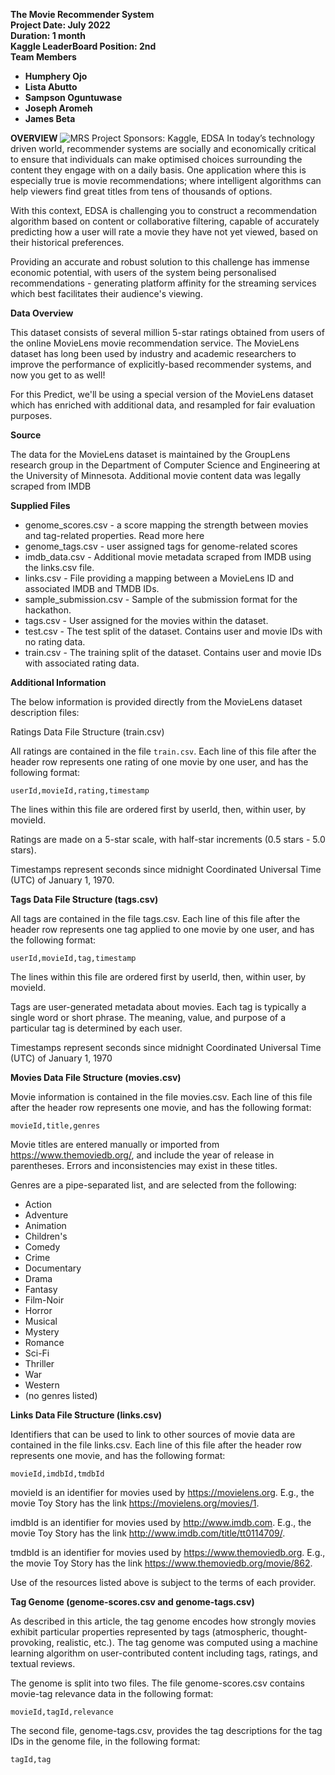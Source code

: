 
**The Movie Recommender System**<br>
**Project Date: July 2022**<br>
**Duration: 1 month**<br>
**Kaggle LeaderBoard Position: 2nd**<br>
**Team Members**
* **Humphery Ojo**
* **Lista Abutto**
* **Sampson Oguntuwase**
* **Joseph Aromeh**
* **James Beta**

**OVERVIEW**
<img src="https://www.google.com/url?sa=i&url=https%3A%2F%2Ftechvidvan.com%2Ftutorials%2Fmovie-recommendation-system-python-machine-learning%2F&psig=AOvVaw0eVEuEqGI7eG3ZQJI8AsTF&ust=1668964898578000&source=images&cd=vfe&ved=0CBAQjRxqFwoTCIiawMzguvsCFQAAAAAdAAAAABAJ" alt="MRS">
Project Sponsors: Kaggle, EDSA
In today’s technology driven world, recommender systems are socially and economically critical to ensure that individuals can make optimised choices surrounding the content they engage with on a daily basis. One application where this is especially true is movie recommendations; where intelligent algorithms can help viewers find great titles from tens of thousands of options.

With this context, EDSA is challenging you to construct a recommendation algorithm based on content or collaborative filtering, capable of accurately predicting how a user will rate a movie they have not yet viewed, based on their historical preferences.

Providing an accurate and robust solution to this challenge has immense economic potential, with users of the system being personalised recommendations - generating platform affinity for the streaming services which best facilitates their audience's viewing.

**Data Overview**

This dataset consists of several million 5-star ratings obtained from users of the online MovieLens movie recommendation service. The MovieLens dataset has long been used by industry and academic researchers to improve the performance of explicitly-based recommender systems, and now you get to as well!

For this Predict, we'll be using a special version of the MovieLens dataset which has enriched with additional data, and resampled for fair evaluation purposes.

**Source**

The data for the MovieLens dataset is maintained by the GroupLens research group in the Department of Computer Science and Engineering at the University of Minnesota. Additional movie content data was legally scraped from IMDB

**Supplied Files**

* genome_scores.csv - a score mapping the strength between movies and tag-related properties. Read more here
* genome_tags.csv - user assigned tags for genome-related scores
* imdb_data.csv - Additional movie metadata scraped from IMDB using the links.csv file.
* links.csv - File providing a mapping between a MovieLens ID and associated IMDB and TMDB IDs.
* sample_submission.csv - Sample of the submission format for the hackathon.
* tags.csv - User assigned for the movies within the dataset.
* test.csv - The test split of the dataset. Contains user and movie IDs with no rating data.
* train.csv - The training split of the dataset. Contains user and movie IDs with associated rating data.

**Additional Information**

The below information is provided directly from the MovieLens dataset description files:

Ratings Data File Structure (train.csv)

All ratings are contained in the file `train.csv`. Each line of this file after the header row represents one rating of one movie by one user, and has the following format:

`userId,movieId,rating,timestamp`

The lines within this file are ordered first by userId, then, within user, by movieId.

Ratings are made on a 5-star scale, with half-star increments (0.5 stars - 5.0 stars).

Timestamps represent seconds since midnight Coordinated Universal Time (UTC) of January 1, 1970.

**Tags Data File Structure (tags.csv)**

All tags are contained in the file tags.csv. Each line of this file after the header row represents one tag applied to one movie by one user, and has the following format:

`userId,movieId,tag,timestamp`

The lines within this file are ordered first by userId, then, within user, by movieId.

Tags are user-generated metadata about movies. Each tag is typically a single word or short phrase. The meaning, value, and purpose of a particular tag is determined by each user.

Timestamps represent seconds since midnight Coordinated Universal Time (UTC) of January 1, 1970

**Movies Data File Structure (movies.csv)**

Movie information is contained in the file movies.csv. Each line of this file after the header row represents one movie, and has the following format:

`movieId,title,genres`

Movie titles are entered manually or imported from https://www.themoviedb.org/, and include the year of release in parentheses. Errors and inconsistencies may exist in these titles.

Genres are a pipe-separated list, and are selected from the following:

* Action
* Adventure
* Animation
* Children's
* Comedy
* Crime
* Documentary
* Drama
* Fantasy
* Film-Noir
* Horror
* Musical
* Mystery
* Romance
* Sci-Fi
* Thriller
* War
* Western
* (no genres listed)

**Links Data File Structure (links.csv)**

Identifiers that can be used to link to other sources of movie data are contained in the file links.csv. Each line of this file after the header row represents one movie, and has the following format:

`movieId,imdbId,tmdbId`

movieId is an identifier for movies used by https://movielens.org. E.g., the movie Toy Story has the link https://movielens.org/movies/1.

imdbId is an identifier for movies used by http://www.imdb.com. E.g., the movie Toy Story has the link http://www.imdb.com/title/tt0114709/.

tmdbId is an identifier for movies used by https://www.themoviedb.org. E.g., the movie Toy Story has the link https://www.themoviedb.org/movie/862.

Use of the resources listed above is subject to the terms of each provider.

**Tag Genome (genome-scores.csv and genome-tags.csv)**

As described in this article, the tag genome encodes how strongly movies exhibit particular properties represented by tags (atmospheric, thought-provoking, realistic, etc.). The tag genome was computed using a machine learning algorithm on user-contributed content including tags, ratings, and textual reviews.

The genome is split into two files. The file genome-scores.csv contains movie-tag relevance data in the following format:

`movieId,tagId,relevance`

The second file, genome-tags.csv, provides the tag descriptions for the tag IDs in the genome file, in the following format:

`tagId,tag`
